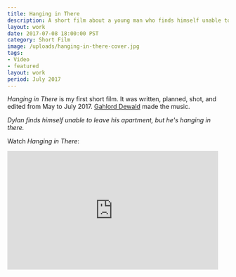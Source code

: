 ```yaml
---
title: Hanging in There
description: A short film about a young man who finds himself unable to leave his apartment, but he's hanging in there.
layout: work
date: 2017-07-08 18:00:00 PST
category: Short Film
image: /uploads/hanging-in-there-cover.jpg
tags:
- Video
- featured
layout: work
period: July 2017
---
```



_Hanging in There_ is my first short film. It was written, planned, shot, and edited from May to July 2017. [Gahlord Dewald](http://gahlorddewald.com) made the music.

_Dylan finds himself unable to leave his apartment, but he's hanging in there._

Watch _Hanging in There_:

<iframe src="https://player.vimeo.com/video/224795028" width="480" height="270" frameborder="0" webkitallowfullscreen mozallowfullscreen allowfullscreen></iframe>

